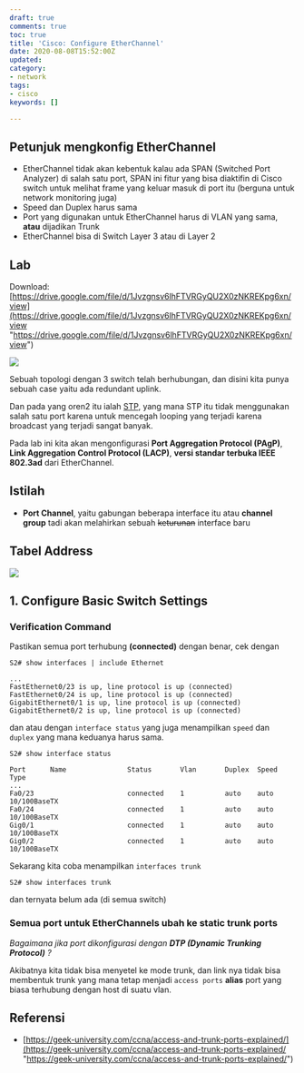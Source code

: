 ```yaml
---
draft: true
comments: true
toc: true
title: 'Cisco: Configure EtherChannel'
date: 2020-08-08T15:52:00Z
updated: 
category:
- network
tags:
- cisco
keywords: []

---
```

## Petunjuk mengkonfig EtherChannel

* EtherChannel tidak akan kebentuk kalau ada SPAN (Switched Port Analyzer) di salah satu port, SPAN ini fitur yang bisa diaktifin di Cisco switch untuk melihat frame yang keluar masuk di port itu (berguna untuk network monitoring juga)
* Speed dan Duplex harus sama
* Port yang digunakan untuk EtherChannel harus di VLAN yang sama, **atau** dijadikan Trunk
* EtherChannel bisa di Switch Layer 3 atau di Layer 2

## Lab

Download: [https://drive.google.com/file/d/1Jvzgnsv6lhFTVRGyQU2X0zNKREKpg6xn/view](https://drive.google.com/file/d/1Jvzgnsv6lhFTVRGyQU2X0zNKREKpg6xn/view "https://drive.google.com/file/d/1Jvzgnsv6lhFTVRGyQU2X0zNKREKpg6xn/view")

![](/images/screenshot-from-2020-08-09-13-48-41.png)

Sebuah topologi dengan 3 switch telah berhubungan, dan disini kita punya sebuah case yaitu ada redundant uplink. 

Dan pada yang oren2 itu ialah [STP](https://8log.netlify.app/2020/08/08/network/cisco-spanning-tree-protocol-stp/ "STP"), yang mana STP itu tidak menggunakan salah satu port karena untuk mencegah looping yang terjadi karena broadcast yang terjadi sangat banyak.

Pada lab ini kita akan mengonfigurasi **Port Aggregation Protocol (PAgP)**, **Link Aggregation Control Protocol (LACP)**, **versi standar terbuka IEEE 802.3ad** dari EtherChannel.

## Istilah

* **Port Channel**, yaitu gabungan beberapa interface itu atau **channel group** tadi akan melahirkan sebuah ~~keturunan~~ interface baru

## Tabel Address

![](/images/screenshot-from-2020-08-09-13-49-38.png)

## 1. Configure Basic Switch Settings

### Verification Command

Pastikan semua port terhubung **(connected)** dengan benar, cek dengan

    S2# show interfaces | include Ethernet
    
    ...
    FastEthernet0/23 is up, line protocol is up (connected)
    FastEthernet0/24 is up, line protocol is up (connected)
    GigabitEthernet0/1 is up, line protocol is up (connected)
    GigabitEthernet0/2 is up, line protocol is up (connected)

dan atau dengan `interface status` yang juga menampilkan `speed` dan `duplex` yang mana keduanya harus sama.

    S2# show interface status
    
    Port      Name               Status       Vlan       Duplex  Speed Type
    ...
    Fa0/23                       connected    1          auto    auto  10/100BaseTX
    Fa0/24                       connected    1          auto    auto  10/100BaseTX
    Gig0/1                       connected    1          auto    auto  10/100BaseTX
    Gig0/2                       connected    1          auto    auto  10/100BaseTX

Sekarang kita coba menampilkan `interfaces trunk`

    S2# show interfaces trunk

dan ternyata belum ada (di semua switch)

### Semua port untuk EtherChannels ubah ke static trunk ports

_Bagaimana jika port dikonfigurasi dengan **DTP (Dynamic Trunking Protocol)** ?_

Akibatnya kita tidak bisa menyetel ke mode trunk, dan link nya tidak bisa membentuk trunk yang mana tetap menjadi `access ports` **alias** port yang biasa terhubung dengan host di suatu vlan.

## Referensi

* [https://geek-university.com/ccna/access-and-trunk-ports-explained/](https://geek-university.com/ccna/access-and-trunk-ports-explained/ "https://geek-university.com/ccna/access-and-trunk-ports-explained/")
